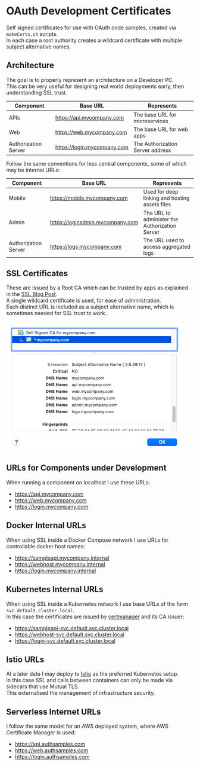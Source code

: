 # OAuth Development Certificates

Self signed certificates for use with OAuth code samples, created via `makeCerts.sh` scripts.\
In each case a root authority creates a wildcard certificate with multiple subject alternative names.

## Architecture

The goal is to properly represent an architecture on a Developer PC.\
This can be very useful for designing real world deployments early, then understanding SSL trust.

| Component | Base URL | Represents |
| --------- | -------- | ---------- |
| APIs | https://api.mycompany.com | The base URL for microservices |
| Web | https://web.mycompany.com | The base URL for web apps |
| Authorization Server | https://login.mycompany.com | The Authorization Server address |

Follow the same conventions for less central components, some of which may be internal URLs:

| Component | Base URL | Represents |
| --------- | -------- | ---------- |
| Mobile | https://mobile.mycompany.com | Used for deep linking and hosting assets files |
| Admin | https://loginadmin.mycompany.com | The URL to administer the Authorization Server |
| Authorization Server | https://logs.mycompany.com | The URL used to access aggregated logs |

## SSL Certificates

These are issued by a Root CA which can be trusted by apps as explained in the [SSL Blog Post](https://authguidance.com/2017/11/11/developer-ssl-setup/).\
A single wildcard certificate is used, for ease of administration.\
Each distinct URL is included as a subject alternative name, which is sometimes needed for SSL trust to work.

![Wildcard Certificate](./doc/wildcard-certificate.png)

## URLs for Components under Development

When running a component on localhost I use these URLs:

- https://api.mycompany.com
- https://web.mycompany.com
- https://login.mycompany.com

## Docker Internal URLs

When using SSL inside a Docker Compose network I use URLs for controllable docker host names:

- https://sampleapi.mycompany.internal
- https://webhost.mycompany.internal
- https://login.mycompany.internal

## Kubernetes Internal URLs

When using SSL inside a Kubernetes network I use base URLs of the form `svc.default.cluster.local`.\
In this case the certificates are issued by [certmanager](https://cert-manager.io/docs/) and its CA issuer:

- https://sampleapi-svc.default.svc.cluster.local
- https://webhost-svc.default.svc.cluster.local
- https://login-svc.default.svc.cluster.local

## Istio URLs

At a later date I may deploy to [Istio](https://istio.io/) as the preferred Kubernetes setup.\
In this case SSL and calls between containers can only be made via sidecars that use Mutual TLS.\
This externalised the management of infrastructure security.

## Serverless Internet URLs

I follow the same model for an AWS deployed system, where AWS Certificate Manager is used:

- https://api.authsamples.com
- https://web.authsamples.com
- https://login.authsamples.com

